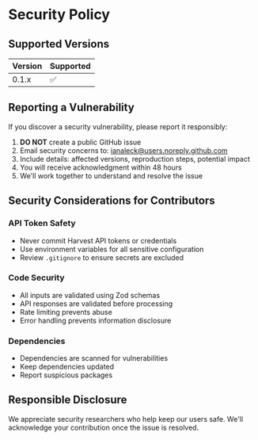 # Security Policy

## Supported Versions

| Version | Supported          |
| ------- | ------------------ |
| 0.1.x   | :white_check_mark: |

## Reporting a Vulnerability

If you discover a security vulnerability, please report it responsibly:

1. **DO NOT** create a public GitHub issue
2. Email security concerns to: ianaleck@users.noreply.github.com
3. Include details: affected versions, reproduction steps, potential impact
4. You will receive acknowledgment within 48 hours
5. We'll work together to understand and resolve the issue

## Security Considerations for Contributors

### API Token Safety
- Never commit Harvest API tokens or credentials
- Use environment variables for all sensitive configuration
- Review `.gitignore` to ensure secrets are excluded

### Code Security
- All inputs are validated using Zod schemas
- API responses are validated before processing
- Rate limiting prevents abuse
- Error handling prevents information disclosure

### Dependencies
- Dependencies are scanned for vulnerabilities
- Keep dependencies updated
- Report suspicious packages

## Responsible Disclosure

We appreciate security researchers who help keep our users safe. We'll acknowledge your contribution once the issue is resolved.